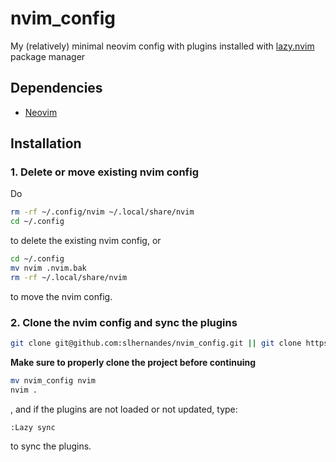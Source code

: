 # nvim_config #
My (relatively) minimal neovim config with plugins installed with [lazy.nvim](https://github.com/folke/lazy.nvim) package manager
## Dependencies ##
* [Neovim](https://github.com/neovim/neovim/releases/tag/v0.9.5)
## Installation ##
### 1. Delete or move existing nvim config ###
Do
```sh
rm -rf ~/.config/nvim ~/.local/share/nvim
cd ~/.config
```
to delete the existing nvim config, or
```sh
cd ~/.config
mv nvim .nvim.bak
rm -rf ~/.local/share/nvim
```
to move the nvim config.
### 2. Clone the nvim config and sync the plugins ###
```sh
git clone git@github.com:slhernandes/nvim_config.git || git clone https://github.com/slhernandes/nvim_config.git
```
**Make sure to properly clone the project before continuing**
```sh
mv nvim_config nvim
nvim .
```
, and if the plugins are not loaded or not updated, type:
```vim
:Lazy sync
```
to sync the plugins.
